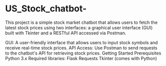 # US_Stock_chatbot-
This project is a simple stock market chatbot that allows users to fetch the latest stock prices using two interfaces: a graphical user interface (GUI) built with Tkinter and a RESTful API accessed via Postman.


GUI: A user-friendly interface that allows users to input stock symbols and receive real-time stock prices.
API Access: Use Postman to send requests to the chatbot's API for retrieving stock prices.
Getting Started
Prerequisites
Python 3.x
Required libraries:
Flask
Requests
Tkinter (comes with Python)
